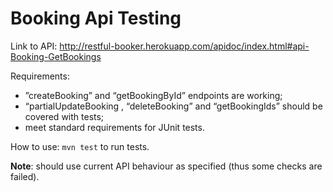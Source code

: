 # Booking Api Testing

Link to API: http://restful-booker.herokuapp.com/apidoc/index.html#api-Booking-GetBookings 


Requirements:
* ”createBooking” and “getBookingById” endpoints are working;
* “partialUpdateBooking , “deleteBooking” and “getBookingIds” should be covered with tests;
* meet standard requirements for JUnit tests.


How to use:
```mvn test``` to run tests.


**Note**: should use current API behaviour as specified (thus some checks are failed).
